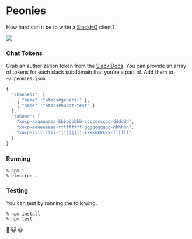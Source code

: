 # Peonies

How hard can it be to write a [SlackHQ](https://slack.com/) client?

![](https://cloud.githubusercontent.com/assets/38/7949418/88e29856-0942-11e5-98b0-17d37dae54e3.jpg)

### Chat Tokens

Grab an authorization token from the [Slack Docs](https://api.slack.com/web). You can provide an array of tokens for each slack subdomain that you're a part of. Add them to `~/.peonies.json`.

```javascript
{
  "channels": [
    { "name" :"atmos#general" },
    { "name" :"atmos#hubot-test" }
  ],
  "tokens": [
    "xoxp-aaaaaaaaa-bbbbbbbbb-cccccccccc-dddddd",
    "xoxp-eeeeeeeee-fffffffff-gggggggggg-hhhhhh",
    "xoxp-iiiiiiiii-jjjjjjjjj-kkkkkkkkkk-llllll"
  ]
}
```

### Running

    % npm i
    % electron .

### Testing

You can test by running the following.
    
    % npm install
    % npm test

:revolving_hearts: :smiley_cat: :smiley:
